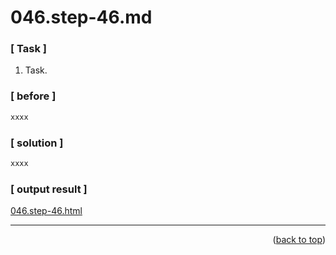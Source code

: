 <a name="topage"></a>

# 046.step-46.md

### [ Task ]
  1. Task.

### [ before ]

```sh
xxxx
```

### [ solution ]

```sh
xxxx
```

### [ output result ]

[046.step-46.html](https://koskasmail.github.io/fccdev/md/01_responsive-web-design/learn-html-by-building-a-cat-photo-app/web/046.step-46.html)


-----


<p align="right">(<a href="#topage">back to top</a>)</p>
<br/>
<br/>
